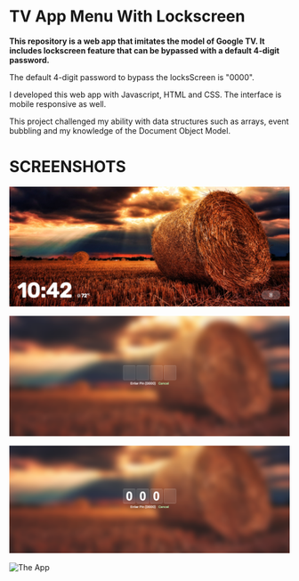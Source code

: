 # TV App Menu With Lockscreen

**This repository is a web app that imitates the model of Google TV. It includes lockscreen feature that can be bypassed with a default 4-digit password.**

The default 4-digit password to bypass the locksScreen is "0000".

I developed this web app with Javascript, HTML and CSS. The interface is mobile responsive as well.

This project challenged my ability with data structures such as arrays, event bubbling and my knowledge of the Document Object Model. 

SCREENSHOTS
===================================

![App Lockscreen](imgs/screenshots/lockScreen.png)

![App Passwordscreen](imgs/screenshots/password.png)

![App Authentication Screen](imgs/screenshots/authenticate.png)

![The App](main/imgs/screenshots/fullscreen.png)